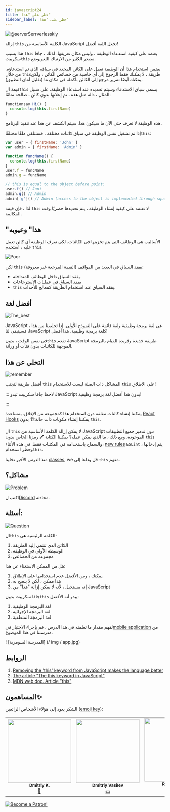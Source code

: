```yaml
---
id: javascript24
title: حظر على "هذا"
sidebar_label: حظر على "هذا"
---
```


![@serverSerrverlesskiy](/img/javascript/headers/24.jpg)

إزالة `this` الكلمة الأساسية من JavaScript تجعل اللغة أفضل!

هذا بسبب `this` يعتمد على كيفية استدعاء الوظيفة ، وليس مكان تعريفها. لذلك ، جافا سكريبت`this` مصدر الكثير من الارتباك اللغويوضع.

يضمن استخدام هذا أن الوظيفة تعمل على الكائن المحدد في سياقه الذي تم استدعاؤه.
من خلال `this`طريقة ، لا يمكنك فقط الرجوع إلى أي خاصية من خصائص الكائن ، ولكن يمكنك أيضًا تمرير مرجع إلى الكائن بأكمله في مكان ما (تقليل أمان التطبيق).

قيمة ال`this` يسمى سياق الاستدعاء وسيتم تحديده عند استدعاء الوظيفة. على سبيل المثال ، دالة مثل هذه ، تم إعلانها بدون كائن ، صالحة تمامًا:

```javascript
functionsay Hi() {
  console.log(this.firstName)
}
```

هذه الوظيفة لا تعرف حتى الآن ما سيكون هذا. سيتم الكشف عن هذا عند تنفيذ البرنامج.

إذا تم تشغيل نفس الوظيفة في سياق كائنات مختلفة ، فستتلقى ملفًا مختلفًا`this`:

```javascript
var user = { firstName: 'John' }
var admin = { firstName: 'Admin' }

function funcName() {
  console.log(this.firstName)
}
user.f = funcName
admin.g = funcName

// this is equal to the object before point:
user.f() // Joni
admin.g() // Admin
admin['g']() // Admin (access to the object is implemented through square brackets)
```

لذا ، فإن قيمة `this` لا تعتمد على كيفية إنشاء الوظيفة ، يتم تحديدها حصريًا وقت المكالمة.

## "هذا" وعيوبه

الأساليب هي الوظائف التي يتم تخزينها في الكائنات. لكي تعرف الوظيفة أي كائن تعمل عليه ، استخدم `this`.

![Poor](https://media.giphy.com/media/fQJbwrRJdHyMOP7RPH/giphy.gif)

لكن `this` يفقد السياق في العديد من المواقف (القيمة المرجعة غير معروفة):

- يفقد السياق داخل الوظائف المتداخلة
- يفقد السياق في عمليات الاسترجاعات
- `this` يفقد السياق عند استخدام الطريقة كمعالج للأحداث.

<!-- Давайте возьмем случай компонента `React`, который создает🏗️ поисковый запрос. В обоих методах, используемых в качестве обработчиков событий, при исползовании `this` теряется контекст:

```SnackPlayer
import React, { Component } from 'react'

class SearchForm extends Component {
  state = {
    text: ''
  }

  handleChange(event) {
    const newQuery = Object.freeze({ text: event.target.value })
    this.setState(newQuery)
  }

  search() {
    const newQuery = Object.freeze({ text: this.state.text })
    if (this.props.onSearch) this.props.onSearch(newQuery)
  }

  render() {
    return (
      <form>
        <input onChange={this.handleChange} value={this.state.text} />
        <button onClick={this.search} type="button">
          Search
        </button>
      </form>
    )
  }
}

export default SearchForm
```

Существует множество решений этих `проблем:`

- метод `bind()`
- шаблон `that/self`
- `стрелочные функции.` -->

<!-- ### this не имеет инкапсуляции

![No](https://media.giphy.com/media/d2ZcfODrNWlA5Gg0/giphy.gif)

`this` создает🏗️ проблемы безопасности. Все объявленные🗣️ элементы `this` являются публичными.

```javascript
class Timer {
  constructor(callback, interval) {
    this.timerId = 'secret'
  }
}

const timer = new Timer()
timer.timerId // secret не такой уже секретный
```

### Нет this, нет пользовательских прототипов

![no](https://media.giphy.com/media/fsPcMdeXPxSP6zKxCA/giphy.gif)

Что, если вместо того, чтобы пытаться исправить утраченный контекст `this` и проблемы с безопасностью, мы избавимся от всего этого разом?

Удаление `this` имеет множество последствий. Отсутствие this в основном означает отсутствие `class`, отсутствие конструктора функции, отсутствие `new`, отсутствие `Object.create().`

Удаление `this` означает отсутствие пользовательских прототипов в целом. -->

## أفضل لغة

![The_best](https://media.giphy.com/media/ZBn3ZRvCbWz2PS3Rbg/giphy.gif)

JavaScript هي لغة برمجة وظيفية ولغة قائمة على النموذج الأولي. إذا تخلصنا من هذا ، فسيتبقى لنا JavaScript كلغة برمجة وظيفية. هذا أفضل!

في نفس الوقت ، بدون`this` تقدم JavaScript طريقة جديدة وفريدة للقيام بالبرمجة الموجهة للكائنات بدون فئات أو وراثة.

<!-- ### Объектно-ориентированное программирование без this

Вопрос в том, как строить объекты без `this`. У нас будут два 2️⃣ вида объектов:

![question](https://media.giphy.com/media/cMVgEhDeKzPwI/giphy.gif)

- чистые объекты данных
- объекты поведения. -->

<!-- ### Чистые объекты данных

![Brains](https://media.giphy.com/media/xThuWl1CsJUCg2qEDu/giphy.gif)

Чистые объекты данных содержат только данные и не имеют поведения. Любое вычисленное поле будет заполнено при создании🏗️. Чистые объекты данных должны быть неизменными. Нам нужен `Object.freeze()` при их создании🏗️. -->

<!-- ### Объекты поведения

Объекты поведения будут представлять собой коллекциями закрытий, имеющих одно и то же частное состояние. Давайте создадим🏗️ объект `Timer` без использования `this`.

![Twins](https://media.giphy.com/media/YpwwoFKZJrE4g/giphy.gif) -->

<!--```jsx live -->

<!-- ```javascript
function learnJavaScript() {
  let Timer = (callback, interval) => {
    let timerId

    let executeAndStartTimer = () => {
      callback().then(function makeNewCall() {
        timerId = setTimeout(executeAndStartTimer, interval)
      })
    }

    let stop = () => {
      if (timerId) {
        clearTimeout(timerId)
        timerId = 0
      }
    }

    let start = () => {
      if (!timerId) {
        executeAndStartTimer()
      }
    }

    return Object.freeze({
      start,
      stop
    })
  }

  let getTodos = () => {
    console.log('call')
    return fetch('https://jsonplaceholder.typicode.com/todos')
  }

  const timer = Timer(getTodos, 2000)

  return timer.start()
}
```

У объекта timer есть два 2️⃣ открытых метода: `start` и `stop.` Все остальное закрыто. Нет проблем с потерей `this` контекста, так как нет `this`. -->

<!-- ### Память

![Memory](https://media.giphy.com/media/3o6ZtafpgSpvIaKhMI/giphy.gif)

Система прототипов лучше в плане использования памяти. Все методы создаются🏗️ только один раз в объекте-прототипе и используются всеми экземплярами.

Затраты памяти на создание🏗️ объектов поведения с использованием закрытий при создании🏗️ тысяч одинаковых объектов значительны. Но чаще всего в приложении создается🏗️ несколько объектов поведения. Если мы возьмем, например, объект поведения хранилища, в приложении будет только один его экземпляр, поэтому при использовании закрытий для его создания🏗️ не требуется никаких дополнительных затрат памяти.

В приложении могут быть сотни или тысячи чистых объектов данных. Чистые объекты данных не используют закрытия, поэтому нет затрат памяти.

### Компоненты без this

`this` может потребоваться для многих компонентов, например, в `React` или `Vue`. В `React` мы можем создавать🏗️ функциональные компоненты без сохранения 📦 состояния `thi`s`, как чистые функции.

```javascript
function ListItem({ todo }){
  return (
    <li>
        <div>{ todo.title }</div>
        <div>{ todo.userName }</div>
    </li>
  );
```

Можно создавать🏗️ компоненты с сохранением состояния без использования `this` с помощью `React Hooks`. Рассмотрим следующий пример:

```javascript
import React, { useState } from 'react'

function SearchForm({ onSearch }) {
  const [query, setQuery] = useState({ text: '' })

  function handleChange(event) {
    const newQuery = Object.freeze({ text: event.target.value })
    setQuery(newQuery)
  }

  function search() {
    const newQuery = Object.freeze({ text: query.text })
    if (onSearch) onSearch(newQuery)
  }

  return (
    <form>
      <input type="text" onChange={handleChange} />
      <button onClick={search} type="button">
        Search
      </button>
    </form>
  )
}
```

### Удаление arguments

![vanish](https://media.giphy.com/media/kelU5SPX69mnvlKts2/giphy.gif)

Если мы избавимся от `this`, мы также должны избавиться от `arguments[]`, поскольку у них одинаковое поведение динамического связывания.

Избавиться от этого `arguments[]` довольно легко. Мы просто используем 🆕 новый синтаксис📖 параметра `...rest`. На этот раз параметр `...rest` является объектом массива:

```jsx live
function learnJavaScript() {
  let addNumber = (total, value) => total + value

  let sum = (...args) => args.reduce(addNumber, 0)

  return sum(1, 2, 3, 4, 5, 6, 7) // 28
}
```

В данном примере метод `reduce` запускается в контексте массива и вызывает функцию⚙️ для каждого элемента. Но помимо этого, он аккумулирует результаты всех вызовов в одно значение. Его задача – подсчитать "сумму" всех элементов и вернуть ее. -->

## التخلي عن هذا

![remember](https://media.giphy.com/media/S52I9r5QfB4fIBS6WV/giphy.gif)

أفضل طريقة لتجنب `this` المشاكل ذات الصلة ليست للاستخدام `this` على الاطلاق!

::: لاحظ جافا سكريبت
تبدو JavaScript بدون هذا أفضل لغة برمجة وظيفية!

:::

يمكننا إنشاء كائنات مغلفة دون استخدام هذا كمجموعة من الإغلاق. بمساعدة [React Hooks](https://reactjs.org/docs/hooks-intro.html) يمكننا إنشاء مكونات ذات حالة🏗️ بدون `this`.

ال `this` لا يمكن إزالة الكلمة الأساسية من JavaScript دون تدمير جميع التطبيقات الموجودة. ومع ذلك ، ما الذي يمكن عمله؟ يمكننا الكتابة 🖊️ رمزنا الخاص بدون `this` والسماح باستخدامه في المكتبات فقط. في هذه الأثناء، [new rules](https://ru.reactjs.org/docs/hooks-rules.html#eslint-plugin) `ESLint` يتم إدخالها ، وحظر استخدام`this`.

منذ الدرس الأخير تخلينا [classes](https://jscamp.app/docs/javascript25#refused-classes), we قل وداعا إلى `this` معهم.

## مشاكل؟

![Problem](https://media.giphy.com/media/xTiTnGeUsWOEwsGoG4/giphy.gif)

اكتب ل[Discord](https://discord.gg/6GDAfXn) محادثة.

## أسئلة:

![Question](https://media.giphy.com/media/l0HlRnAWXxn0MhKLK/giphy.gif)

ال`this` الكلمة الرئيسية هي-

1. الكائن الذي تنتمي إليه الطريقة
2. الوسيطة الأولى في الوظيفة
3. مجموعة من الخصائص

هل من الممكن الاستغناء عن هذا:

1. يمكنك ، ومن الأفضل عدم استخدامها على الإطلاق
2. هذا ممكن ، لكن لا ينصح به
3. إنه مستحيل ، لأنه لا يمكن إزالة "هذا" من JavaScript

جافا سكريبت بدون`this` يبدو أنه الأفضل:
1. لغة البرمجة الوظيفية
2. لغة البرمجة الإجرائية
3. لغة البرمجة المنطقية

لفهم مقدار ما تعلمته في هذا الدرس ، قم بإجراء الاختبار في[mobile application](http://onelink.to/njhc95) من مدرستنا في هذا الموضوع.

! [المدرسة السومرية] (/ img / app.jpg)

## الروابط

1. [Removing the 'this' keyword from JavaScript makes the language better](https://webformyself.com/udalenie-klyuchevogo-slova-this-iz-javascript/)
2. [The article "The this keyword in JavaScript"](https://habr.com/ru/post/464163/)
3. [MDN web doc. Article "this"](https://developer.mozilla.org/ru/docs/Web/JavaScript/Reference/Operators/this)
## المساهمون✨

الشكر يعود إلى هؤلاء الأشخاص الرائعين ([emoji key](https://allcontributors.org/docs/en/emoji-key)):

<!-- ALL-CONTRIBUTORS-LIST:START - Do not remove or modify this section -->
<!-- prettier-ignore-start -->
<!-- markdownlint-disable -->
<table>
  <tr>
    <td align="center"><a href="https://github.com/KoDim-React"><img src="https://avatars1.githubusercontent.com/u/72087863?v=4?s=200" width="200px " alt=""/><br /><sub><b>Dmitriy K.</b></sub></a><br /><a href="#mentoring-KoDim-React" title="Mentoring">📖</a></td>
    <td align="center"><a href="https://fullstackserverless.github.io/"><img src="https://avatars0.githubusercontent.com/u/6774813?v=4?s=200" width="200px " alt=""/><br /><sub><b>Dmitriy Vasilev</b></sub></a><br /><a href="#financial-gHashTag" title="Financial">💵</a></td>
    <td align="center"><a href="https://github.com/Resoner2005"><img src="https://avatars1.githubusercontent.com/u/75675814?v=4?s=200" width="200px;" alt=""/><br /><sub><b>Resoner2005</b></sub></a><br /><a href="https://github.com/gHashTag/react-native-village/issues?q=author%3AResoner2005" title="Bug reports">🐛 🎨 🖋</a></td>
    <td align="center"><a href="https://github.com/Navernoss"><img src="https://avatars0.githubusercontent.com/u/75784137?v=4?s=200" width="200px;" alt=""/><br /><sub><b>Navernoss</b></sub></a><br /><a href="#content-Navernoss" title="Content">🖋 🐛 🎨 </a></td>
  </tr>
  
</table>

<!-- markdownlint-restore -->
<!-- prettier-ignore-end -->

<!-- ALL-CONTRIBUTORS-LIST:END -->

[![Become a Patron!](/img/logo/patreon.jpg)](https://www.patreon.com/bePatron?u=31769291)
